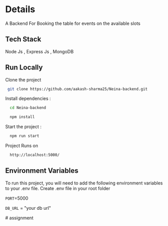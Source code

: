 
# Details
A Backend For Booking the table for events on the available slots


## Tech Stack

Node Js , Express Js , MongoDB
## Run Locally

Clone the project

```bash
 git clone https://github.com/aakash-sharma25/Neina-backend.git

```
Install dependencies : 

```bash
  cd Neina-backend
```

```bash
  npm install
```

Start the project :

```bash
  npm run start
```
Project Runs on

```bash
  http://localhost:5000/
```


## Environment Variables

To run this project, you will need to add the following environment variables to your .env file.
Create .env file in your root folder

`PORT`=5000

`DB_URL` = "your db url"


#   a s s i g n m e n t  
 
